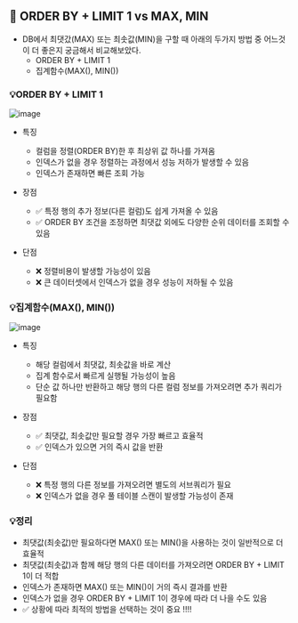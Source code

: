 ## 🔎 ORDER BY + LIMIT 1 vs MAX, MIN
- DB에서 최댓갔(MAX) 또는 최솟값(MIN)을 구할 때 아래의 두가지 방법 중 어느것이 더 좋은지 궁금해서 비교해보았다.
  - ORDER BY + LIMIT 1
  - 집계함수(MAX(), MIN())

### 💡ORDER BY + LIMIT 1
![image](https://github.com/user-attachments/assets/246f26e2-7344-44e6-956f-f2e4ef95a754)
- 특징
  - 컬럼을 정렬(ORDER BY)한 후 최상위 값 하나를 가져옴
  - 인덱스가 없을 경우 정렬하는 과정에서 성능 저하가 발생할 수 있음
  - 인덱스가 존재하면 빠른 조회 가능
    
- 장점
  - ✅ 특정 행의 추가 정보(다른 컬럼)도 쉽게 가져올 수 있음
  - ✅ ORDER BY 조건을 조정하면 최댓값 외에도 다양한 순위 데이터를 조회할 수 있음
    
- 단점
  - ❌ 정렬비용이 발생할 가능성이 있음
  - ❌ 큰 데이터셋에서 인덱스가 없을 경우 성능이 저하될 수 있음

### 💡집계함수(MAX(), MIN())
![image](https://github.com/user-attachments/assets/9dcfd5b3-fe24-43cc-97d5-2cf5da3b5e97)
- 특징
  - 해당 컬럼에서 최댓값, 최솟값을 바로 계산
  - 집계 함수로서 빠르게 실행될 가능성이 높음
  - 단순 값 하나만 반환하고 해당 행의 다른 컬럼 정보를 가져오려면 추가 쿼리가 필요함
    
- 장점
  - ✅ 최댓값, 최솟값만 필요할 경우 가장 빠르고 효율적
  - ✅ 인덱스가 있으면 거의 즉시 값을 반환
    
- 단점
  - ❌ 특정 행의 다른 정보를 가져오려면 별도의 서브쿼리가 필요
  - ❌ 인덱스가 없을 경우 풀 테이블 스캔이 발생할 가능성이 존재

### 💡정리
- 최댓값(최솟값)만 필요하다면 MAX() 또는 MIN()을 사용하는 것이 일반적으로 더 효율적
- 최댓값(최솟값)과 함께 해당 행의 다른 데이터를 가져오려면 ORDER BY + LIMIT 1이 더 적합
- 인덱스가 존재하면 MAX() 또는 MIN()이 거의 즉시 결과를 반환
- 인덱스가 없을 경우 ORDER BY + LIMIT 1이 경우에 따라 더 나을 수도 있음
- ✅ 상황에 따라 최적의 방법을 선택하는 것이 중요 !!!!
